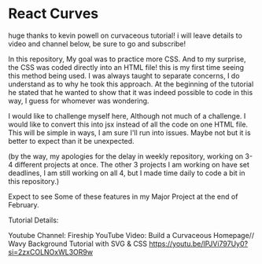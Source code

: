 # React Curves 

huge thanks to kevin powell on curvaceous tutorial! i will leave details to video and channel below, be sure to go and subscribe!

In this repository, My goal was to practice more CSS. And to my surprise, the CSS was coded directly into an HTML file! this is my first time seeing this method being used. I was always taught to separate concerns, I do understand as to why he took this approach. At the beginning of the tutorial he stated that he wanted to show that it was indeed possible to code in this way, I guess for whomever was wondering.

I would like to challenge myself here, Although not much of a challenge. I would like to convert this into jsx instead of all the code on one HTML file. This will be simple in ways, I am sure I'll run into issues. Maybe not but it is better to expect than it be unexpected.

(by the way, my apologies for the delay in weekly repository, working on 3-4 different projects at once. The other 3 projects I am working on have set deadlines, I am still working on all 4, but I made time daily to code a bit in this repository.)

Expect to see Some of these features in my Major Project at the end of February.

Tutorial Details:

Youtube Channel: Fireship
YouTube Video: Build a Curvaceous Homepage// Wavy Background Tutorial with SVG & CSS
 https://youtu.be/lPJVi797Uy0?si=2zxCOLNOxWL3OR9w
